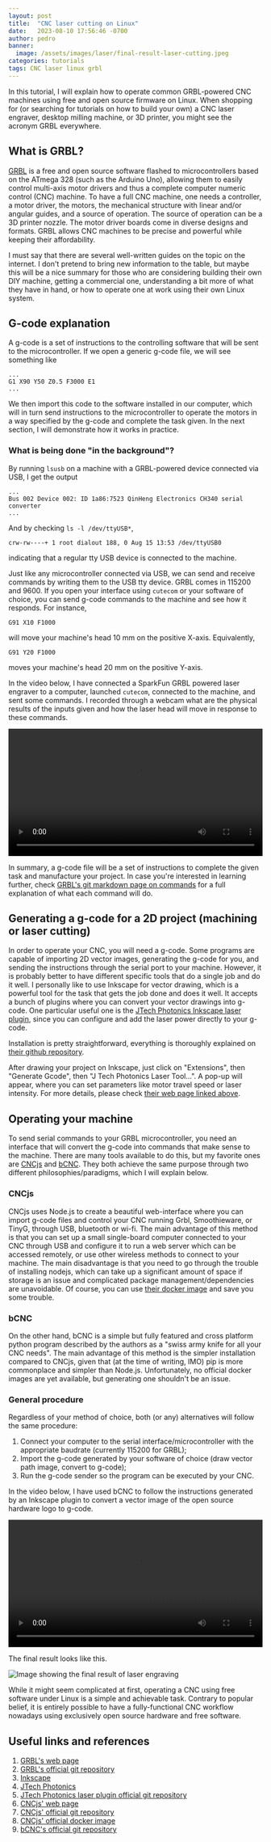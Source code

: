 ```yaml
---
layout: post
title:  "CNC laser cutting on Linux"
date:   2023-08-10 17:56:46 -0700
author: pedro
banner:
  image: /assets/images/laser/final-result-laser-cutting.jpeg
categories: tutorials
tags: CNC laser linux grbl
---
```


In this tutorial, I will explain how to operate common GRBL-powered CNC machines using free and open source firmware on Linux.  When shopping for (or searching for tutorials on how to build your own) a CNC laser engraver, desktop milling machine, or 3D printer, you might see the acronym GRBL everywhere.

## What is GRBL?

[GRBL][grbl] is a free and open source software flashed to microcontrollers based on the ATmega 328 (such as the Arduino Uno), allowing them to easily control multi-axis motor drivers and thus a complete computer numeric control (CNC) machine.  To have a full CNC machine, one needs a controller, a motor driver, the motors, the mechanical structure with linear and/or angular guides, and a source of operation.  The source of operation can be a 3D printer nozzle.  The motor driver boards come in diverse designs and formats.  GRBL allows CNC machines to be precise and powerful while keeping their affordability.

I must say that there are several well-written guides on the topic on the internet.  I don't pretend to bring new information to the table, but maybe this will be a nice summary for those who are considering building their own DIY machine, getting a commercial one, understanding a bit more of what they have in hand, or how to operate one at work using their own Linux system.

## G-code explanation

A g-code is a set of instructions to the controlling software that will be sent to the microcontroller.  If we open a generic g-code file, we will see something like
```
...
G1 X90 Y50 Z0.5 F3000 E1
...
```

We then import this code to the software installed in our computer, which will in turn send instructions to the microcontroller to operate the motors in a way specified by the g-code and complete the task given.  In the next section, I will demonstrate how it works in practice.

### What is being done "in the background"?

By running ``lsusb`` on a machine with a GRBL-powered device connected via USB, I get the output

```
...
Bus 002 Device 002: ID 1a86:7523 QinHeng Electronics CH340 serial converter
...
```

And by checking ``ls -l /dev/ttyUSB*``,
```
crw-rw----+ 1 root dialout 188, 0 Aug 15 13:53 /dev/ttyUSB0
```
indicating that a regular tty USB device is connected to the machine.

Just like any microcontroller connected via USB, we can send and receive commands by writing them to the USB tty device.  GRBL comes in 115200 and 9600.  If you open your interface using ```cutecom``` or your software of choice, you can send g-code commands to the machine and see how it responds.  For instance,
```
G91 X10 F1000
```
will move your machine's head 10 mm on the positive X-axis.  Equivalently,
```
G91 Y20 F1000
```
moves your machine's head 20 mm on the positive Y-axis.

In the video below, I have connected a SparkFun GRBL powered laser engraver to a computer, launched ```cutecom```, connected to the machine, and sent some commands.  I recorded through a webcam what are the physical results of the inputs given and how the laser head will move in response to these commands.

<video width="100%" controls>
  Video showing CNC machine moving as a response of commands send through CuteCom
  <source src="/assets/videos/laser/video0229-2982.mp4" type="video/mp4">
</video>

In summary, a g-code file will be a set of instructions to complete the given task and manufacture your project.  In case you're interested in learning further, check [GRBL's git markdown page on commands][grbl-git-commands] for a full explanation of what each command will do.

## Generating a g-code for a 2D project (machining or laser cutting)

In order to operate your CNC, you will need a g-code.  Some programs are capable of importing 2D vector images, generating the g-code for you, and sending the instructions through the serial port to your machine.  However, it is probably better to have different specific tools that do a single job and do it well.  I personally like to use Inkscape for vector drawing, which is a powerful tool for the task that gets the job done and does it well.  It accepts a bunch of plugins where you can convert your vector drawings into g-code.  One particular useful one is the [JTech Photonics Inkscape laser plugin][jtech-photonics], since you can configure and add the laser power directly to your g-code.

Installation is pretty straightforward, everything is thoroughly explained on [their github repository][jtech-laser-github].

After drawing your project on Inkscape, just click on "Extensions", then "Generate Gcode", then "J Tech Photonics Laser Tool...".  A pop-up will appear, where you can set parameters like motor travel speed or laser intensity.  For more details, please check [their web page linked above][jtech-photonics].

## Operating your machine

To send serial commands to your GRBL microcontroller, you need an interface that will convert the g-code into commands that make sense to the machine.  There are many tools available to do this, but my favorite ones are [CNCjs][cncjs] and [bCNC][bcnc].  They both achieve the same purpose through two different philosophies/paradigms, which I will explain below.

### CNCjs

CNCjs uses Node.js to create a beautiful web-interface where you can import g-code files and control your CNC running Grbl, Smoothieware, or TinyG, through USB, bluetooth or wi-fi.  The main advantage of this method is that you can set up a small single-board computer connected to your CNC through USB and configure it to run a web server which can be accessed remotely, or use other wireless methods to connect to your machine.  The main disadvantage is that you need to go through the trouble of installing nodejs, which can take up a significant amount of space if storage is an issue and complicated package management/dependencies are unavoidable.  Of course, you can use [their docker image][cncjs-docker] and save you some trouble.

### bCNC

On the other hand, bCNC is a simple but fully featured and cross platform python program described by the authors as a "swiss army knife for all your CNC needs".  The main advantage of this method is the simpler installation compared to CNCjs, given that (at the time of writing, IMO) pip is more commonplace and simpler than Node.js.  Unfortunately, no official docker images are yet available, but generating one shouldn't be an issue.

### General procedure

Regardless of your method of choice, both (or any) alternatives will follow the same procedure:

1. Connect your computer to the serial interface/microcontroller with the appropriate baudrate (currently 115200 for GRBL);
2. Import the g-code generated by your software of choice (draw vector path image, convert to g-code);
3. Run the g-code sender so the program can be executed by your CNC.

In the video below, I have used bCNC to follow the instructions generated by an Inkscape plugin to convert a vector image of the open source hardware logo to g-code.

<video width="100%" controls>
  Video showing CNC machine engraving the open source hardware logo following bCNC's instructions
  <source src="/assets/videos/laser/output-laser-cut.mp4" type="video/mp4">
</video>

The final result looks like this.

![Image showing the final result of laser engraving](/assets/images/laser/final-result-laser-cutting.jpeg)

While it might seem complicated at first, operating a CNC using free software under Linux is a simple and achievable task.  Contrary to popular belief, it is entirely possible to have a fully-functional CNC workflow nowadays using exclusively open source hardware and free software.

## Useful links and references

1. [GRBL's web page][grbl]
2. [GRBL's official git repository][grbl-git]
3. [Inkscape][inkscape]
4. [JTech Photonics][jtech-photonics]
5. [JTech Photonics laser plugin official git repository][jtech-laser-github]
6. [CNCjs' web page][cncjs]
7. [CNCjs' official git repository][cncjs-git]
8. [CNCjs' official docker image][cncjs-docker]
9. [bCNC's official git repository][bcnc]

[grbl]: https://www.grbl.org/
[grbl-git]: https://github.com/grbl/grbl
[grbl-git-commands]: https://github.com/gnea/grbl/blob/master/doc/markdown/commands.md
[inkscape]: https://inkscape.org/
[jtech-photonics]: https://jtechphotonics.com/?page_id=2012
[jtech-laser-github]: https://github.com/JTechPhotonics/J-Tech-Photonics-Laser-Tool
[cncjs]: https://cnc.js.org/
[cncjs-git]: https://github.com/cncjs/cncjs
[cncjs-docker]: https://hub.docker.com/r/cncjs/cncjs
[bcnc]: https://github.com/vlachoudis/bCNC
